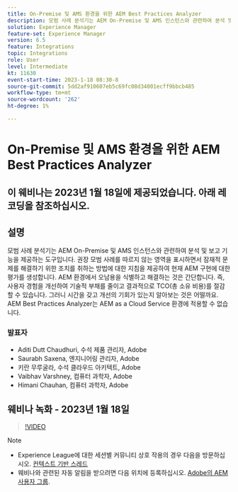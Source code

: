 ```yaml
---
title: On-Premise 및 AMS 환경을 위한 AEM Best Practices Analyzer
description: 모범 사례 분석기는 AEM On-Premise 및 AMS 인스턴스와 관련하여 분석 및 보고 기능을 제공하는 도구입니다. 권장 모범 사례를 따르지 않는 영역을 표시하면서 잠재적 문제를 해결하기 위한 조치를 취하는 방법에 대한 지침을 제공하여 현재 AEM 구현에 대한 평가를 생성합니다.
solution: Experience Manager
feature-set: Experience Manager
version: 6.5
feature: Integrations
topic: Integrations
role: User
level: Intermediate
kt: 11630
event-start-time: 2023-1-18 08:30-8
source-git-commit: 5dd2af910607eb5c69fc08d34001ecff9bbcb485
workflow-type: tm+mt
source-wordcount: '262'
ht-degree: 1%

---
```


# On-Premise 및 AMS 환경을 위한 AEM Best Practices Analyzer

## 이 웨비나는 2023년 1월 18일에 제공되었습니다. 아래 레코딩을 참조하십시오.

## 설명

모범 사례 분석기는 AEM On-Premise 및 AMS 인스턴스와 관련하여 분석 및 보고 기능을 제공하는 도구입니다. 권장 모범 사례를 따르지 않는 영역을 표시하면서 잠재적 문제를 해결하기 위한 조치를 취하는 방법에 대한 지침을 제공하여 현재 AEM 구현에 대한 평가를 생성합니다. AEM 환경에서 오남용을 식별하고 해결하는 것은 간단합니다. 즉, 사용자 경험을 개선하여 기술적 부채를 줄이고 결과적으로 TCO(총 소유 비용)를 절감할 수 있습니다. 그러니 시간을 갖고 개선의 기회가 있는지 알아보는 것은 어떨까요.
AEM Best Practices Analyzer는 AEM as a Cloud Service 환경에 적용할 수 없습니다.

### 발표자

* Aditi Dutt Chaudhuri, 수석 제품 관리자, Adobe
* Saurabh Saxena, 엔지니어링 관리자, Adobe
* 키란 무루굴라, 수석 클라우드 아키텍트, Adobe
* Vaibhav Varshney, 컴퓨터 과학자, Adobe
* Himani Chauhan, 컴퓨터 과학자, Adobe

## 웨비나 녹화 - 2023년 1월 18일

>[!VIDEO](https://video.tv.adobe.com/v/3413364/)

>[!NOTE]
>
>* Experience League에 대한 세션별 커뮤니티 상호 작용의 경우 다음을 방문하십시오. [컨텍스트 기반 스레드](https://bit.ly/3Z6AyM1)
>* 웨비나와 관련된 자동 알림을 받으려면 다음 위치에 등록하십시오. [Adobe의 AEM 사용자 그룹](https://aem-augs.adobe.com/).

